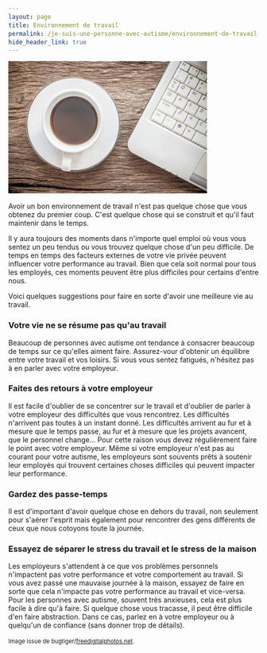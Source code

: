 ```yaml
---
layout: page
title: Environnement de travail
permalink: /je-suis-une-personne-avec-autisme/environnement-de-travail
hide_header_link: true
---
```


<img src="/assets/pages/personal/environnement-de-travail/ID-100394985.jpg" class="left" alt="ID-100394985" />

Avoir un bon environnement de travail n'est pas quelque chose que vous obtenez du
premier coup.  C'est quelque chose qui se construit et qu'il faut maintenir dans le temps.

Il y aura toujours des moments dans n'importe quel emploi où vous vous sentez un peu tendus
ou vous trouvez quelque chose d'un peu difficile.
De temps en temps des facteurs externes de votre vie privée peuvent influencer votre performance au travail.
Bien que cela soit normal pour tous les employés, ces moments peuvent être plus difficiles pour certains d'entre nous.

Voici quelques suggestions pour faire en sorte d'avoir une meilleure vie au travail.


### Votre vie ne se résume pas qu'au travail

Beaucoup de personnes avec autisme ont tendance à consacrer beaucoup de temps sur ce qu'elles aiment faire.
Assurez-vour d'obtenir un équilibre entre votre travail et vos loisirs.
Si vous vous sentez fatigués, n'hésitez pas à en parler avec votre employeur.

### Faites des retours à votre employeur

Il est facile d'oublier de se concentrer sur le travail et d'oublier de parler à votre employeur
des difficultés que vous rencontrez. Les difficultés n'arrivent pas toutes à un instant donné.
Les difficultés arrivent au fur et à mesure que le temps passe, au fur et à mesure que les projets avancent, que le personnel change…
Pour cette raison vous devez régulièrement faire le point avec votre employeur.
Même si votre employeur n'est pas au courant pour votre autisme, les employeurs sont souvents prêts à soutenir
leur employés qui trouvent certaines choses difficiles qui peuvent impacter leur performance.

### Gardez des passe-temps

Il est d'important d'avoir quelque chose en dehors du travail, non seulement pour s'aérer l'esprit mais également pour rencontrer des gens différents de ceux que nous cotoyons toute la journée.


### Essayez de séparer le stress du travail et le stress de la maison

Les employeurs s'attendent à ce que vos problèmes personnels n'impactent pas votre performance et votre comportement au travail.
Si vous avez passé une mauvaise journée à la maison, essayez de faire en sorte que cela n'impacte pas votre performance au travail et vice-versa.
Pour les personnes avec autisme, souvent très anxieuses, cela est plus facile à dire qu'à faire.
Si quelque chose vous tracasse, il peut être difficile d'en faire abstraction.
Dans ce cas, parlez en à votre employeur ou à quelqu'un de confiance (sans donner trop de détails).



<small>Image issue de bugtiger/<a href="http://www.freedigitalphotos.net">freedigitalphotos.net</a>.</small>

